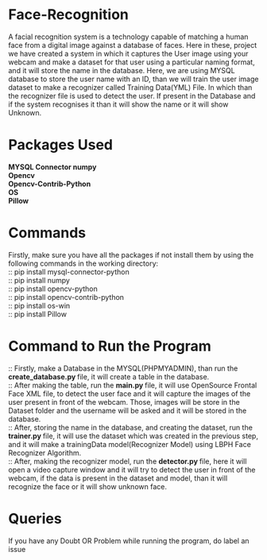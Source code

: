 # Face-Recognition
A facial recognition system is a technology capable of matching a human face from a digital image against a database of faces. Here in these, project we have created a system in which it captures the User image using your webcam and make a dataset for that user using a particular naming format, and it will store the name in the database. Here, we are using MYSQL database to store the user name with an ID, than we will train the user image dataset to make a recognizer called Training Data(YML) File. In which than the recognizer file is used to detect the user. If present in the Database and if the system recognises it than it will show the name or it will show Unknown.

# Packages Used
<strong> MYSQL Connector </strong>
<strong> numpy </strong></br>
<strong> Opencv </strong></br>
<strong> Opencv-Contrib-Python </strong></br>
<strong> OS </strong></br>
<strong> Pillow </strong>

# Commands
Firstly, make sure you have all the packages if not install them by using the following commands in the working directory:<br>
:: pip install mysql-connector-python</br>
:: pip install numpy</br>
:: pip install opencv-python</br>
:: pip install opencv-contrib-python</br>
:: pip install os-win</br>
:: pip install Pillow</br>

# Command to Run the Program
:: Firstly, make a Database in the MYSQL(PHPMYADMIN), than run the <strong> create_database.py </strong> file, it will create a table in the database.<br>
:: After making the table, run the <strong> main.py </strong> file, it will use OpenSource Frontal Face XML file, to detect the user face and it will capture the images of the user present in front of the webcam. Those, images will be store in the Dataset folder and the username will be asked and it will be stored in the database.<br>
:: After, storing the name in the database, and creating the dataset, run the <strong> trainer.py </strong> file, it will use the dataset which was created in the previous step, and it will make a trainingData model(Recognizer Model) using LBPH Face Recognizer Algorithm.<br>
:: After, making the recognizer model, run the <strong> detector.py </strong> file, here it will open a video capture window and it will try to detect the user in front of the webcam, if the data is present in the dataset and model, than it will recognize the face or it will show unknown face.<br>

# Queries
If you have any Doubt OR Problem while running the program, do label an issue